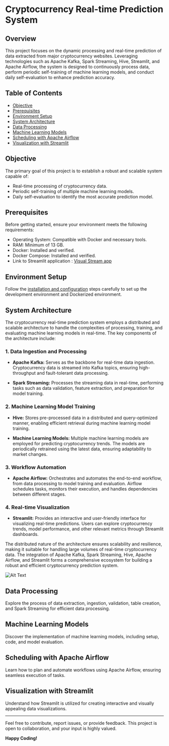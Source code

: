 # Cryptocurrency Real-time Prediction System

## Overview

This project focuses on the dynamic processing and real-time prediction of data extracted from major cryptocurrency websites. Leveraging technologies such as Apache Kafka, Spark Streaming, Hive, Streamlit, and Apache Airflow, the system is designed to continuously process data, perform periodic self-training of machine learning models, and conduct daily self-evaluation to enhance prediction accuracy.

## Table of Contents

- [Objective](#objective)
- [Prerequisites](#prerequisites)
- [Environment Setup](#environment-setup)
- [System Architecture](#system-architecture)
- [Data Processing](#data-processing)
- [Machine Learning Models](#machine-learning-models)
- [Scheduling with Apache Airflow](#scheduling-with-apache-airflow)
- [Visualization with Streamlit](#visualization-with-streamlit)

## Objective

The primary goal of this project is to establish a robust and scalable system capable of:

- Real-time processing of cryptocurrency data.
- Periodic self-training of multiple machine learning models.
- Daily self-evaluation to identify the most accurate prediction model.

## Prerequisites

Before getting started, ensure your environment meets the following requirements:

- Operating System: Compatible with Docker and necessary tools.
- RAM: Minimum of 13 GB.
- Docker: Installed and verified.
- Docker Compose: Installed and verified.
- Link to Streamlit application : [Visual Stream app](https://mega.nz/file/sJclQYyB#AsxgK4J_XaSMIoNenaVh6JSfHH1BYdsZUAN9cQyL1jw)

## Environment Setup

Follow the [installation and configuration](#prerequisites) steps carefully to set up the development environment and Dockerized environment.

## System Architecture

The cryptocurrency real-time prediction system employs a distributed and scalable architecture to handle the complexities of processing, training, and evaluating machine learning models in real-time. The key components of the architecture include:

### 1. Data Ingestion and Processing

- **Apache Kafka:** Serves as the backbone for real-time data ingestion. Cryptocurrency data is streamed into Kafka topics, ensuring high-throughput and fault-tolerant data processing.

- **Spark Streaming:** Processes the streaming data in real-time, performing tasks such as data validation, feature extraction, and preparation for model training.

### 2. Machine Learning Model Training

- **Hive:** Stores pre-processed data in a distributed and query-optimized manner, enabling efficient retrieval during machine learning model training.

- **Machine Learning Models:** Multiple machine learning models are employed for predicting cryptocurrency trends. The models are periodically retrained using the latest data, ensuring adaptability to market changes.

### 3. Workflow Automation

- **Apache Airflow:** Orchestrates and automates the end-to-end workflow, from data processing to model training and evaluation. Airflow schedules tasks, monitors their execution, and handles dependencies between different stages.

### 4. Real-time Visualization

- **Streamlit:** Provides an interactive and user-friendly interface for visualizing real-time predictions. Users can explore cryptocurrency trends, model performance, and other relevant metrics through Streamlit dashboards.

The distributed nature of the architecture ensures scalability and resilience, making it suitable for handling large volumes of real-time cryptocurrency data. The integration of Apache Kafka, Spark Streaming, Hive, Apache Airflow, and Streamlit forms a comprehensive ecosystem for building a robust and efficient cryptocurrency prediction system.

![Alt Text](URL)

## Data Processing

Explore the process of data extraction, ingestion, validation, table creation, and Spark Streaming for efficient data processing.

## Machine Learning Models

Discover the implementation of machine learning models, including setup, code, and model evaluation.

## Scheduling with Apache Airflow

Learn how to plan and automate workflows using Apache Airflow, ensuring seamless execution of tasks.

## Visualization with Streamlit

Understand how Streamlit is utilized for creating interactive and visually appealing data visualizations.

---

Feel free to contribute, report issues, or provide feedback. This project is open to collaboration, and your input is highly valued.

**Happy Coding!**

